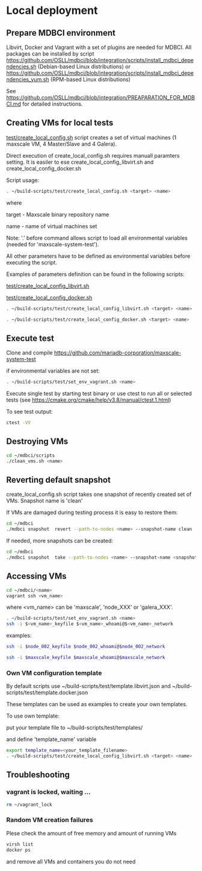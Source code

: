 # Local deployment

## Prepare MDBCI environment

Libvirt, Docker and Vagrant with a set of plugins are needed for MDBCI. All packages can be installed by script 
https://github.com/OSLL/mdbci/blob/integration/scripts/install_mdbci_dependencies.sh 
(Debian-based Linux distributions)
or 
https://github.com/OSLL/mdbci/blob/integration/scripts/install_mdbci_dependencies_yum.sh
(RPM-based Linux distributions)

See https://github.com/OSLL/mdbci/blob/integration/PREAPARATION_FOR_MDBCI.md for detailed instructions.

## Creating VMs for local tests

[test/create_local_config.sh](test/create_local_config.sh) script creates a set of virtual machines
(1 maxscale VM, 4 Master/Slave and 4 Galera).

Direct execution of create_local_config.sh requires manuall paramters setting. 
It is easiler to ese create_local_config_libvirt.sh and create_local_config_docker.sh

Script usage:

```bash
. ~/build-scripts/test/create_local_config.sh <target> <name>
```
where

target - Maxscale binary repository name

name - name of virtual machines set

Note: '.' before command allows script to load all environmental variables (needed for 'maxscale-system-test').


All other parameters have to be defined as environmental variables before executing the script.

Examples of parameters definition can be found in the following scripts:

[test/create_local_config_libvirt.sh](test/create_local_config_libvirt.sh)

[test/create_local_config_docker.sh](test/create_local_config_docker.sh)

```bash
. ~/build-scripts/test/create_local_config_libvirt.sh <target> <name>
```

```bash
. ~/build-scripts/test/create_local_config_docker.sh <target> <name>
```

## Execute test

Clone and compile https://github.com/mariadb-corporation/maxscale-system-test

if environmental variables are not set:

```bash
. ~/build-scripts/test/set_env_vagrant.sh <name>
```

Execute single test by starting test binary or use ctest to run all or selected tests (see https://cmake.org/cmake/help/v3.8/manual/ctest.1.html)

To see test output: 
```bash
ctest -VV
```

## Destroying VMs

```bash
cd ~/mdbci/scripts
./clean_vms.sh <name>
```

## Reverting default snapshot

create_local_config.sh script takes one snapshot of recently created set of VMs. Snapshot name is 'clean'

If VMs are damaged during testing process it is easy to restore them:

```bash
cd ~/mdbci
./mdbci snapshot  revert --path-to-nodes <name> --snapshot-name clean
```

If needed, more snapshots can be created:


```bash
cd ~/mdbci
./mdbci snapshot  take --path-to-nodes <name> --snapshot-name <snapshot_name>
```
## Accessing VMs

```bash
cd ~/mdbci/<name>
vagrant ssh <vm_name>
```
where <vm_name> can be 'maxscale', 'node_XXX' or 'galera_XXX'.

```bash
. ~/build-scripts/test/set_env_vagrant.sh <name>
ssh -i $<vm_name>_keyfile $<vm_name>_whoami@$<vm_name>_network
```

examples:
```bash
ssh -i $node_002_keyfile $node_002_whoami@$node_002_network

ssh -i $maxscale_keyfile $maxscale_whoami@$maxscale_network
```

### Own VM configuration template

By default scripts use 
~/build-scripts/test/template.libvirt.json 
and 
~/build-scripts/test/template.docker.json 

These templates can be used as examples to create your own templates.

To use own template:

put your template file to ~/build-scripts/test/templates/

and define 'template_name' variable
```bash
export template_name=<your_template_filename>
. ~/build-scripts/test/create_local_config_libvirt.sh <target> <name>
```

## Troubleshooting

### vagrant is locked, waiting ...
```bash
rm ~/vagrant_lock
```
### Random VM creation failures

Plese check the amount of free memory and amount of running VMs

```bash
virsh list
docker ps
```
and remove all VMs and containers you do not need
